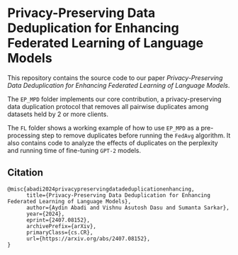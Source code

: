 # Privacy-Preserving Data Deduplication for Enhancing Federated Learning of Language Models

This repository contains the source code to our paper <i>Privacy-Preserving Data Deduplication for
Enhancing Federated Learning of Language Models</i>.

The `EP_MPD` folder implements our core contribution, a privacy-preserving data duplication protocol that removes all pairwise duplicates among datasets held by 2 or more clients.

The `FL` folder shows a working example of how to use `EP_MPD` as a pre-processing step to remove duplicates before running the `FedAvg` algorithm. It also contains code to analyze the effects of duplicates on the perplexity and running time of fine-tuning `GPT-2` models.

## Citation

```
@misc{abadi2024privacypreservingdatadeduplicationenhancing,
      title={Privacy-Preserving Data Deduplication for Enhancing Federated Learning of Language Models}, 
      author={Aydin Abadi and Vishnu Asutosh Dasu and Sumanta Sarkar},
      year={2024},
      eprint={2407.08152},
      archivePrefix={arXiv},
      primaryClass={cs.CR},
      url={https://arxiv.org/abs/2407.08152}, 
}
```
